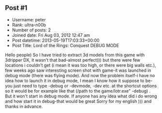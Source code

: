 ## Post #1
- Username: peter
- Rank: ultra-n00b
- Number of posts: 2
- Joined date: Fri Aug 03, 2012 12:47 am
- Post datetime: 2013-05-19T17:03:33+00:00
- Post Title: Lord of the Rings: Conquest DEBUG MODE

Hello people) So I have tried to extract 3d models from this game with 3dripper DX, it wasn't that bad-almost perfect))) but there were few locations i couldn't get (i mean it was too high, or there were big walls etc.), few weeks ago saw interesting screen shot with game-it was launched in debug mode (there was flying mode). And now the problem itself-i have no idea how to launch it in debug mode, I mean I know how it suppose to be-you just need to type  -debug or -devmode, -dev etc. at the shortcut options so it would be for example like that      (/path to the game/lotr.exe" -debug) . But it won't start in debug mode. If anyone has any idea what did i do wrong and how start it in debug-that would be great    Sorry for my english ))) and thanks in advance.
